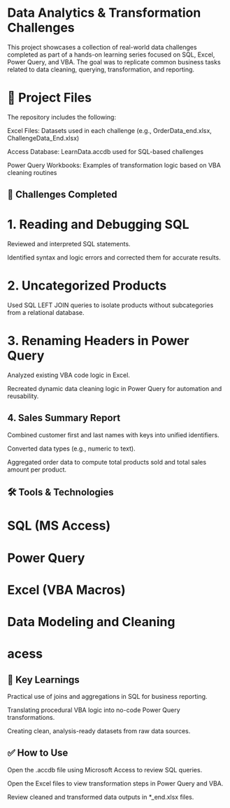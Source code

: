 # Data Analytics & Transformation Challenges
This project showcases a collection of real-world data challenges completed as part of a hands-on learning series focused on SQL, Excel, Power Query, and VBA. The goal was to replicate common business tasks related to data cleaning, querying, transformation, and reporting.

# 📁 Project Files
The repository includes the following:

Excel Files: Datasets used in each challenge (e.g., OrderData_end.xlsx, ChallengeData_End.xlsx)

Access Database: LearnData.accdb used for SQL-based challenges

Power Query Workbooks: Examples of transformation logic based on VBA cleaning routines

## 🚀 Challenges Completed
# 1. Reading and Debugging SQL
Reviewed and interpreted SQL statements.

Identified syntax and logic errors and corrected them for accurate results.

# 2. Uncategorized Products
Used SQL LEFT JOIN queries to isolate products without subcategories from a relational database.

# 3. Renaming Headers in Power Query
Analyzed existing VBA code logic in Excel.

Recreated dynamic data cleaning logic in Power Query for automation and reusability.

##  4. Sales Summary Report
Combined customer first and last names with keys into unified identifiers.

Converted data types (e.g., numeric to text).

Aggregated order data to compute total products sold and total sales amount per product.

##  🛠 Tools & Technologies
# SQL (MS Access)

# Power Query

# Excel (VBA Macros)

# Data Modeling and Cleaning

# acess

##  📌 Key Learnings
Practical use of joins and aggregations in SQL for business reporting.

Translating procedural VBA logic into no-code Power Query transformations.

Creating clean, analysis-ready datasets from raw data sources.

## ✅ How to Use
Open the .accdb file using Microsoft Access to review SQL queries.

Open the Excel files to view transformation steps in Power Query and VBA.

Review cleaned and transformed data outputs in *_end.xlsx files.
